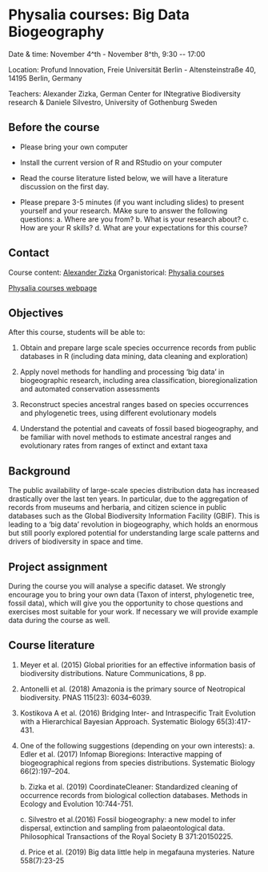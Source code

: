 # Physalia courses: Big Data Biogeography

Date & time: November 4^th - November 8^th, 9:30 -- 17:00 

Location: Profund Innovation, Freie Universität Berlin - Altensteinstraße 40, 14195 Berlin, Germany

Teachers: Alexander Zizka, German Center for INtegrative Biodiversity research & Daniele Silvestro, University of Gothenburg Sweden

## Before the course

- Please bring your own computer

- Install the current version of R and RStudio on your computer

- Read the course literature listed below, we will have a literature discussion on the first day.

- Please prepare 3-5 minutes (if you want including slides) to present yourself and your research. MAke sure to answer the following questions:
  a. Where are you from?
  b. What is your research about?
  c. How are your R skills?
  d. What are your expectations for this course?

## Contact
Course content:  [Alexander Zizka](mailto:alexander.zizka@idiv.de)
Organistorical: [Physalia courses](mailto:info@physalia-courses.org)

[Physalia courses webpage](https://www.physalia-courses.org/courses-workshops/course48/)

## Objectives
After this course, students will be able to:

1. Obtain and prepare large scale species occurrence records from public databases in R (including data mining, data cleaning and exploration)

2. Apply novel methods for handling and processing ‘big data’ in biogeographic research, including area classification, bioregionalization and automated conservation assessments

3. Reconstruct species ancestral ranges based on species occurrences and phylogenetic trees, using different evolutionary models

4. Understand the potential and caveats of fossil based biogeography, and be familiar with novel methods to estimate ancestral ranges and evolutionary rates from ranges of extinct and extant taxa 


## Background
The public availability of large-scale species distribution data has increased drastically over the last ten years. In particular, due to the aggregation of records from museums and herbaria, and citizen science in public databases such as the Global Biodiversity Information Facility (GBIF). This is leading to a ‘big data’ revolution in biogeography, which holds an enormous but still poorly explored potential for understanding large scale patterns and drivers of biodiversity in space and time.

## Project assignment
During the course you will analyse a specific dataset. We strongly encourage you to bring your own data (Taxon of interst, phylogenetic tree, fossil data), which will give you the opportunity to chose questions and exercises most suitable for your work. If necessary we will provide example data during the course as well.


## Course literature

1.	Meyer et al. (2015)  Global priorities for an effective information basis of biodiversity distributions. Nature Communications, 8 pp.

2.	Antonelli et al. (2018) Amazonia is the primary source of Neotropical biodiversity. PNAS 115(23): 6034–6039.

3.	Kostikova A et al. (2016) Bridging Inter- and Intraspecific Trait Evolution with a Hierarchical Bayesian Approach. Systematic Biology 65(3):417-431.

4.	One of the following suggestions (depending on your own interests):
    a.	Edler et al. (2017) Infomap Bioregions: Interactive mapping of biogeographical regions from species distributions. Systematic Biology 66(2):197–204.
    
    b.	Zizka et al. (2019) CoordinateCleaner: Standardized cleaning of occurrence records from biological collection databases. Methods in Ecology and Evolution 10:744-751.
    
    c.	Silvestro et al.(2016) Fossil biogeography: a new model to infer dispersal, extinction and sampling from palaeontological data. Philosophical Transactions of the Royal Society B 371:20150225.
    
    d.	Price et al. (2019) Big data little help in megafauna mysteries. Nature 558(7):23-25
